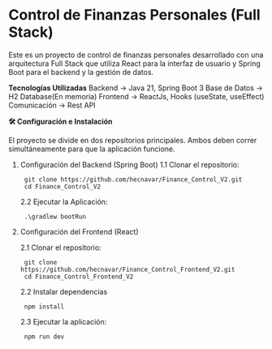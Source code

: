 # Control de Finanzas Personales (Full Stack)
Este es un proyecto de control de finanzas personales desarrollado con una arquitectura Full Stack que utiliza React para la interfaz de usuario y Spring Boot para el backend y la gestión de datos.

**Tecnologías Utilizadas**
Backend -> Java 21, Spring Boot 3
Base de Datos -> H2 Database(En memoria)
Frontend -> ReactJs, Hooks (useState, useEffect)
Comunicación -> Rest API

**🛠️ Configuración e Instalación**

El proyecto se divide en dos repositorios principales. Ambos deben correr simultáneamente para que la aplicación funcione.

1. Configuración del Backend (Spring Boot)
    1.1 Clonar el repositorio:

        git clone https://github.com/hecnavar/Finance_Control_V2.git
        cd Finance_Control_V2

    2.2 Ejecutar la Aplicación:

        .\gradlew bootRun
        
2. Configuración del Frontend (React)

    2.1 Clonar el repositorio:

        git clone https://github.com/hecnavar/Finance_Control_Frontend_V2.git
        cd Finance_Control_Frontend_V2

    2.2 Instalar dependencias

        npm install

    2.3 Ejecutar la aplicación:

        npm run dev



